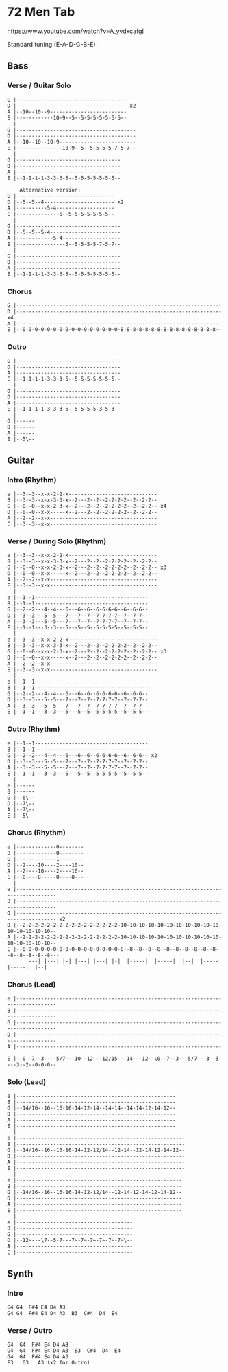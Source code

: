 # 72 Men Tab

<https://www.youtube.com/watch?v=A_yvdxcafgI>

Standard tuning (E-A-D-G-B-E)

## Bass

### Verse / Guitar Solo

    G |------------------------------------
    D |------------------------------------ x2
    A |--10--10--9-------------------------
    E |------------10-9--5--5-5-5-5-5-5-5--
      |
    G |---------------------------------------
    D |---------------------------------------
    A |--10--10--10-9-------------------------
    E |---------------10-9--5--5-5-5-5-7-5-7--
      |
    G |----------------------------------
    D |----------------------------------
    A |----------------------------------
    E |--1-1-1-1-3-3-3-5--5-5-5-5-5-5-5--

        Alternative version:
    G |--------------------------------
    D |--5--5--4----------------------- x2
    A |----------5-4-------------------
    E |--------------5--5-5-5-5-5-5-5--
      |
    G |----------------------------------
    D |--5--5--5-4-----------------------
    A |------------5-4-------------------
    E |----------------5--5-5-5-5-7-5-7--
      |
    G |----------------------------------
    D |----------------------------------
    A |----------------------------------
    E |--1-1-1-1-3-3-3-5--5-5-5-5-5-5-5--

### Chorus

    G |-------------------------------------------------------------------
    D |------------------------------------------------------------------- x4
    A |-------------------------------------------------------------------
    E |--0-0-0-0-0-0-0-0-0-0-0-0-0-0-0-0-8-8-8-8-8-8-8-8-8-8-8-8-8-8-8-8--

### Outro

    G |----------------------------------
    D |----------------------------------
    A |----------------------------------
    E |--1-1-1-1-3-3-3-5--5-5-5-5-5-5-5--
      |
    G |----------------------------------
    D |----------------------------------
    A |----------------------------------
    E |--1-1-1-1-3-3-3-5--5-5-5-5-3-5-3--
      |
    G |------
    D |------
    A |------
    E |--5\--

## Guitar

### Intro (Rhythm)

    e |--3--3--x-x-2-2-x-----------------------------
    B |--3--3--x-x-3-3-x--2---2--2--2-2-2-2--2--2-2--
    G |--0--0--x-x-2-3-x--2---2--2--2-2-2-2--2--2-2-- x4
    D |--0--0--x-x-----x--2---2--2--2-2-2-2--2--2-2--
    A |--2--2--x-x-----------------------------------
    E |--3--3--x-x-----------------------------------

### Verse / During Solo (Rhythm)

    e |--3--3--x-x-2-2-x-----------------------------
    B |--3--3--x-x-3-3-x--2---2--2--2-2-2-2--2--2-2--
    G |--0--0--x-x-2-3-x--2---2--2--2-2-2-2--2--2-2-- x3
    D |--0--0--x-x-----x--2---2--2--2-2-2-2--2--2-2--
    A |--2--2--x-x-----------------------------------
    E |--3--3--x-x-----------------------------------
      |
    e |--1--1-------------------------------------
    B |--1--1-------------------------------------
    G |--2--2---4--4---6---6--6--6-6-6-6--6--6-6--
    D |--3--3---5--5---7---7--7--7-7-7-7--7--7-7--
    A |--3--3---5--5---7---7--7--7-7-7-7--7--7-7--
    E |--1--1---3--3---5---5--5--5-5-5-5--5--5-5--
      |
    e |--3--3--x-x-2-2-x-----------------------------
    B |--3--3--x-x-3-3-x--2---2--2--2-2-2-2--2--2-2--
    G |--0--0--x-x-2-3-x--2---2--2--2-2-2-2--2--2-2-- x3
    D |--0--0--x-x-----x--2---2--2--2-2-2-2--2--2-2--
    A |--2--2--x-x-----------------------------------
    E |--3--3--x-x-----------------------------------
      |
    e |--1--1-------------------------------------
    B |--1--1-------------------------------------
    G |--2--2---4--4---6---6--6--6-6-6-6--6--6-6--
    D |--3--3---5--5---7---7--7--7-7-7-7--7--7-7--
    A |--3--3---5--5---7---7--7--7-7-7-7--7--7-7--
    E |--1--1---3--3---5---5--5--5-5-5-5--5--5-5--

### Outro (Rhythm)

    e |--1--1-------------------------------------
    B |--1--1-------------------------------------
    G |--2--2---4--4---6---6--6--6-6-6-6--6--6-6-- x2
    D |--3--3---5--5---7---7--7--7-7-7-7--7--7-7--
    A |--3--3---5--5---7---7--7--7-7-7-7--7--7-7--
    E |--1--1---3--3---5---5--5--5-5-5-5--5--5-5--
      |
    e |------
    B |------
    G |--6\--
    D |--7\--
    A |--7\--
    E |--5\--    

### Chorus (Rhythm)

    e |-------------0--------
    B |-------------0--------
    G |-------------1--------
    D |--2----10----2----10--
    A |--2----10----2----10--
    E |--0----8-----0----8---
      |
    e |-----------------------------------------------------------------------------------
    B |-----------------------------------------------------------------------------------
    G |----------------------------------------------------------------------------------- x2
    D |--2-2-2-2-2-2-2-2-2-2-2-2-2-2-2-2-10-10-10-10-10-10-10-10-10-10-10-10-10-10-10-10--
    A |--2-2-2-2-2-2-2-2-2-2-2-2-2-2-2-2-10-10-10-10-10-10-10-10-10-10-10-10-10-10-10-10--
    E |--0-0-0-0-0-0-0-0-0-0-0-0-0-0-0-0-8--8--8--8--8--8--8--8--8--8--8--8--8--8--8--8---
          |---| |---| |-| |---| |---| |-|  |-----|  |-----|  |--|  |-----|  |-----|  |--|

### Chorus (Lead)

    e |-----------------------------------------------------------------------------------
    B |-----------------------------------------------------------------------------------
    G |-----------------------------------------------------------------------------------
    D |-----------------------------------------------------------------------------------
    A |-----------------------------------------------------------------------------------
    E |--0--7--3----5/7---10--12---12/15---14---12--\0--7--3---5/7---3--3----3--2--0-0-0--

### Solo (Lead)

    e |----------------------------------------------------
    B |----------------------------------------------------
    G |--14/16--16--16-16-14-12-14--14-14--14-14-12-14-12--
    D |----------------------------------------------------
    A |----------------------------------------------------
    E |----------------------------------------------------
      |
    e |-------------------------------------------------------
    B |-------------------------------------------------------
    G |--14/16--16--16-16-14-12-12/14--12-14--12-14-12-14-12--
    D |-------------------------------------------------------
    A |-------------------------------------------------------
    E |-------------------------------------------------------
      |
    e |------------------------------------------------------
    B |------------------------------------------------------
    G |--14/16--16--16-16-14-12-12/14--12-14-12-14-12-14-12--
    D |------------------------------------------------------
    A |------------------------------------------------------
    E |------------------------------------------------------
      |
    e |--------------------------------------
    B |--------------------------------------
    G |--------------------------------------
    D |--12~---\7--5-7---7~-7~-7~-7~-7~-7~\--
    A |--------------------------------------
    E |--------------------------------------

## Synth

### Intro

    G4 G4  F#4 E4 D4 A3
    G4 G4  F#4 E4 D4 A3  B3  C#4  D4  E4

### Verse / Outro

    G4  G4  F#4 E4 D4 A3
    G4  G4  F#4 E4 D4 A3  B3  C#4  D4  E4
    G4  G4  F#4 E4 D4 A3
    F3   G3   A3 (x2 for Outro)
